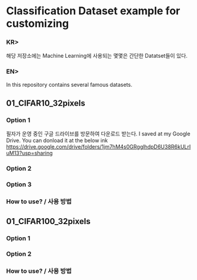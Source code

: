 # Classification Dataset example for customizing

### KR>
해당 저장소에는 Machine Learning에 사용되는 몇몇은 간단한 Datatset들이 있다.

### EN> 
In this repository contains several famous datasets.

## 01_CIFAR10_32pixels 

### Option 1
필자가 운영 중인 구글 드라이브를 방문하여 다운로드 받는다.
I saved at my Google Drive. You can donload it at the below ink
https://drive.google.com/drive/folders/1jm7hM4s0GRgglhdpD6U38R6kULrIuM13?usp=sharing

### Option 2


### Option 3


### How to use? / 사용 방법

## 01_CIFAR100_32pixels 

### Option 1


### Option 2


### How to use? / 사용 방법



